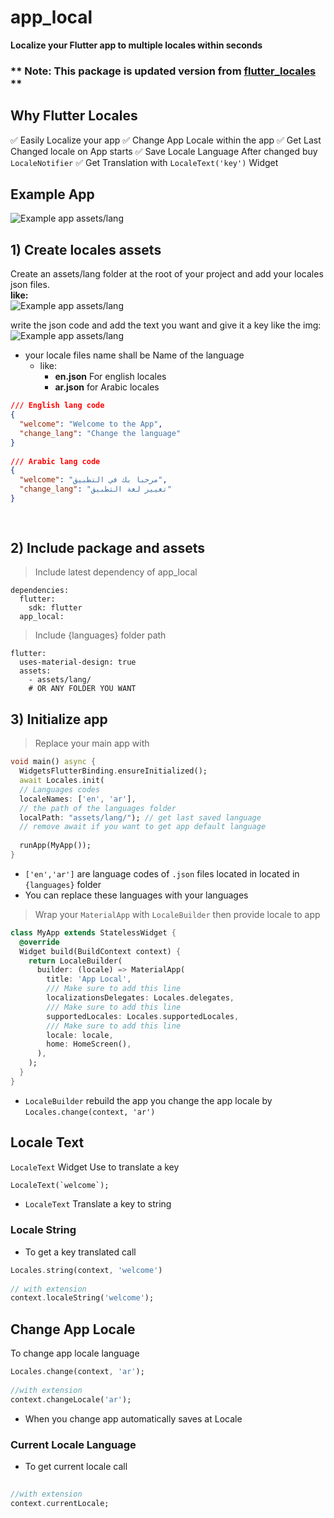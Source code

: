 
# app_local

**Localize your Flutter app to multiple locales within seconds**

### ** Note: This package is updated version from [flutter_locales](https://github.com/iampopal/flutter_locales) **
## Why Flutter Locales
✅ Easily Localize your app
✅ Change App Locale within the app
✅ Get Last Changed locale on App starts
✅ Save Locale Language After changed buy `LocaleNotifier`
✅ Get Translation with `LocaleText('key')` Widget

## Example App
![Example app assets/lang](https://abom.me/packages/flutter_locales2/locales2_gif.gif)


## 1) Create locales assets
Create an assets/lang folder at the root of your project and add your locales json files.   
**like:**  
![Example app assets/lang](https://abom.me/packages/flutter_locales2/ex2.png)

write the json code and add the text you want and give it a key like the img:  
![Example app assets/lang](https://abom.me/packages/flutter_locales2/ex.png)
* your locale files name shall be Name of the language
  * like:
    * **en.json** For english locales
    * **ar.json** for Arabic locales

````json  
/// English lang code  
{  
  "welcome": "Welcome to the App",  
  "change_lang": "Change the language"  
}  
  
/// Arabic lang code  
{  
  "welcome": "مرحبا بك في التطبيق",  
  "change_lang": "تغيير لغة التطبيق"  
}  
  
  
````  
## 2) Include package and assets
> Include latest dependency of app_local
```  
dependencies:  
  flutter:  
    sdk: flutter  
  app_local:  
```  
> Include {languages} folder  path
```  
flutter:  
  uses-material-design: true  
  assets:  
    - assets/lang/  
    # OR ANY FOLDER YOU WANT
```  


## 3) Initialize app

> Replace your main app with
```dart  
void main() async {  
  WidgetsFlutterBinding.ensureInitialized();  
  await Locales.init(
  // Languages codes
  localeNames: ['en', 'ar'],
  // the path of the languages folder
  localPath: "assets/lang/"); // get last saved language  
  // remove await if you want to get app default language  
  
  runApp(MyApp());  
}  
```  
* `['en','ar']` are language codes of `.json` files located in located in `{languages}` folder
* You can replace these languages with your languages

> Wrap your `MaterialApp` with `LocaleBuilder` then provide locale to app
```dart  
class MyApp extends StatelessWidget {  
  @override  
  Widget build(BuildContext context) {  
    return LocaleBuilder(  
      builder: (locale) => MaterialApp(  
        title: 'App Local',  
        /// Make sure to add this line   
        localizationsDelegates: Locales.delegates,  
        /// Make sure to add this line   
        supportedLocales: Locales.supportedLocales,  
        /// Make sure to add this line   
        locale: locale,  
        home: HomeScreen(),  
      ),  
    );  
  }  
}  
```  
* `LocaleBuilder` rebuild the app you change the app locale by `Locales.change(context, 'ar')`

## Locale Text
`LocaleText` Widget Use to translate a key
```dart  
LocaleText(`welcome`);  
```  
* `LocaleText` Translate a key to string

### Locale String
* To get a key translated call
```dart  
Locales.string(context, 'welcome')  
  
// with extension  
context.localeString('welcome');  
```  

## Change App Locale
To change app locale language
```dart  
Locales.change(context, 'ar');  
  
//with extension  
context.changeLocale('ar');  
```  
- When you change app automatically saves at Locale

### Current Locale Language
- To get current locale call
```dart Locales.currentLocale(context);  
  
//with extension  
context.currentLocale;  
```